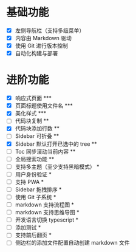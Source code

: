 # 基础功能

- [x] 左侧导航栏（支持多级菜单）
- [x] 内容由 Markdown 驱动
- [x] 使用 Git 进行版本控制
- [x] 自动化构建与部署

# 进阶功能

- [x] 响应式页面 ***
- [x] 页面标题使用文件名 ***
- [x] 美化样式 ***
- [ ] 代码块复制 **
- [x] 代码块添加行数 **
- [ ] Sidebar 可折叠 **
- [x] Sidebar 默认打开已选中的 tree **
- [ ] Toc 同步滚动当前内容 **
- [ ] 全局搜索功能 **
- [ ] 支持多主题（至少支持黑暗模式） *
- [ ] 用户身份验证 *
- [ ] 支持 PWA *
- [ ] Sidebar 拖拽排序 *
- [ ] 使用 Git 子系统 *
- [ ] markdown 支持流程图 *
- [ ] markdown 支持思维导图 *
- [ ] 开发语言切换 typescript *
- [ ] 添加测试 *
- [ ] 支持前后翻页 *
- [ ] 侧边栏的添加文件配置自动创建 markdown 文件
